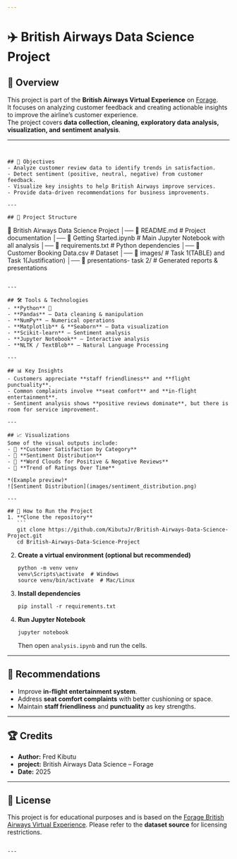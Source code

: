 ```yaml
---

```
# ✈️ British Airways Data Science Project

## 📌 Overview
This project is part of the **British Airways Virtual Experience** on [Forage](https://www.theforage.com/).  
It focuses on analyzing customer feedback and creating actionable insights to improve the airline’s customer experience.  
The project covers **data collection, cleaning, exploratory data analysis, visualization, and sentiment analysis**.

---
```


## 🎯 Objectives
- Analyze customer review data to identify trends in satisfaction.
- Detect sentiment (positive, neutral, negative) from customer feedback.
- Visualize key insights to help British Airways improve services.
- Provide data-driven recommendations for business improvements.

---

## 📂 Project Structure
```

📁 British Airways Data Science Project
│── 📄 README.md              # Project documentation
│── 📄 Getting Started.ipynb         # Main Jupyter Notebook with all analysis
│── 📄 requirements.txt       # Python dependencies
│── 📄 Customer Booking Data.csv               # Dataset
│── 📁 images/                # Task 1(TABLE) and Task 1(Justification)
│── 📁 presentations- task 2/               # Generated reports & presentations

````

---

## 🛠 Tools & Technologies
- **Python** 🐍
- **Pandas** – Data cleaning & manipulation
- **NumPy** – Numerical operations
- **Matplotlib** & **Seaborn** – Data visualization
- **Scikit-learn** – Sentiment analysis
- **Jupyter Notebook** – Interactive analysis
- **NLTK / TextBlob** – Natural Language Processing

---

## 📊 Key Insights
- Customers appreciate **staff friendliness** and **flight punctuality**.
- Common complaints involve **seat comfort** and **in-flight entertainment**.
- Sentiment analysis shows **positive reviews dominate**, but there is room for service improvement.

---

## 📈 Visualizations
Some of the visual outputs include:
- 📌 **Customer Satisfaction by Category**
- 📌 **Sentiment Distribution**
- 📌 **Word Clouds for Positive & Negative Reviews**
- 📌 **Trend of Ratings Over Time**

*(Example preview)*  
![Sentiment Distribution](images/sentiment_distribution.png)

---

## 🚀 How to Run the Project
1. **Clone the repository**
   ```
   git clone https://github.com/KibutuJr/British-Airways-Data-Science-Project.git
   cd British-Airways-Data-Science-Project
````

2. **Create a virtual environment (optional but recommended)**

   ```
   python -m venv venv
   venv\Scripts\activate  # Windows
   source venv/bin/activate  # Mac/Linux
   ```

3. **Install dependencies**

   ```
   pip install -r requirements.txt
   ```

4. **Run Jupyter Notebook**

   ```
   jupyter notebook
   ```

   Then open `analysis.ipynb` and run the cells.

---

## 📌 Recommendations

* Improve **in-flight entertainment system**.
* Address **seat comfort complaints** with better cushioning or space.
* Maintain **staff friendliness** and **punctuality** as key strengths.

---

## 🏆 Credits

* **Author:** Fred Kibutu
* **project:** British Airways Data Science – Forage
* **Date:** 2025

---

## 📜 License

This project is for educational purposes and is based on the [Forage British Airways Virtual Experience](https://www.theforage.com/).
Please refer to the **dataset source** for licensing restrictions.

```

---
